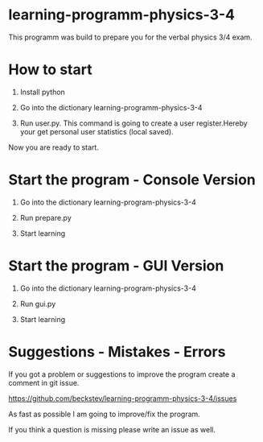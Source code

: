 # learning-programm-physics-3-4

This programm was build to prepare you for the verbal physics 3/4 exam.

# How to start

  1. Install python

  2. Go into the dictionary learning-programm-physics-3-4

  3. Run user.py. This command is going to create a user register.Hereby
    your get personal user statistics (local saved).

Now you are ready to start.

# Start the program - Console Version

  1. Go into the dictionary learning-program-physics-3-4

  2. Run prepare.py

  3. Start learning

# Start the program - GUI Version

  1. Go into the dictionary learning-program-physics-3-4

  2. Run gui.py

  3. Start learning

# Suggestions - Mistakes - Errors

  If you got a problem or suggestions to improve the program create a comment in git issue.

  https://github.com/beckstev/learning-programm-physics-3-4/issues

  As fast as possible I am going to improve/fix the program.

  If you think a question is missing please write an issue as well.
